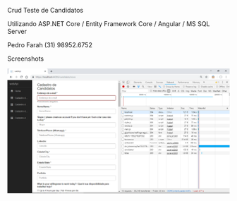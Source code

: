 Crud Teste de Candidatos 

Utilizando ASP.NET Core / Entity Framework Core / Angular / MS SQL Server

Pedro Farah
(31) 98952.6752

Screenshots 

![](https://raw.githubusercontent.com/pedrofarah/easy/master/talents/webApi/TelaCadastroCandidatos.png)
